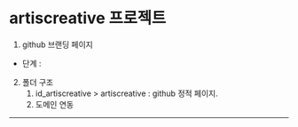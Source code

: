 # artiscreative 프로젝트

1. github 브랜딩 페이지

- 단계 :

2. 폴더 구조
   1. id_artiscreative > artiscreative : github 정적 페이지.
   2. 도메인 연동

---
